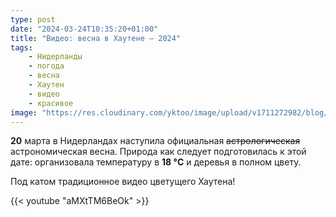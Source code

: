 ```yaml
---
type: post
date: "2024-03-24T10:35:20+01:00"
title: "Видео: весна в Хаутене — 2024"
tags:
    - Нидерланды
    - погода
    - весна
    - Хаутен
    - видео
    - красивое
image: "https://res.cloudinary.com/yktoo/image/upload/v1711272982/blog/iuy9tvwxjjc3i8efbxmt.jpg"
---
```


**20** марта в Нидерландах наступила официальная ~~астрологическая~~ астрономическая весна. Природа как следует подготовилась к этой дате: организовала температуру в **18 °C** и деревья в полном цвету.

Под катом традиционное видео цветущего Хаутена!

<!--more-->

{{< youtube "aMXtTM6BeOk" >}}
